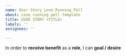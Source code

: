 ```yaml
---
name: User Story Love Running Poll
about: Love running poll template
title: USER STORY <TITLE>
labels: ''
assignees: ''

---
```


In order to **receive benefit** as a **role**, I can **goal / desire**
